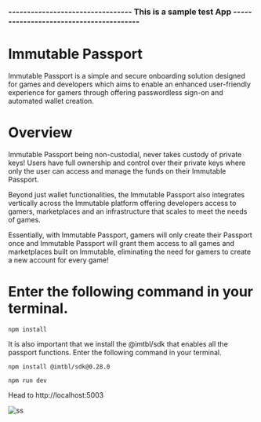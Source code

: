 ### --------------------------------- This is a sample test App ----------------------------------------
# Immutable Passport
Immutable Passport is a simple and secure onboarding solution designed for games and developers which aims to enable an enhanced user-friendly experience for gamers through offering passwordless sign-on and automated wallet creation.

# Overview
Immutable Passport being non-custodial, never takes custody of private keys! Users have full ownership and control over their private keys where only the user can access and manage the funds on their Immutable Passport.

Beyond just wallet functionalities, the Immutable Passport also integrates vertically across the Immutable platform offering developers access to gamers, marketplaces and an infrastructure that scales to meet the needs of games.

Essentially, with Immutable Passport, gamers will only create their Passport once and Immutable Passport will grant them access to all games and marketplaces built on Immutable, eliminating the need for gamers to create a new account for every game!

# Enter the following command in your terminal.

```
npm install
```

It is also important that we install the @imtbl/sdk that enables all the passport functions. Enter the following command in your terminal.

```
npm install @imtbl/sdk@0.28.0
```

```
npm run dev
```

Head to http://localhost:5003

![ss](https://github.com/Ayan-M-Dev/Immutable-app/assets/101629997/03551105-5cc7-4bb4-9a87-1c7da0bc9afc)
